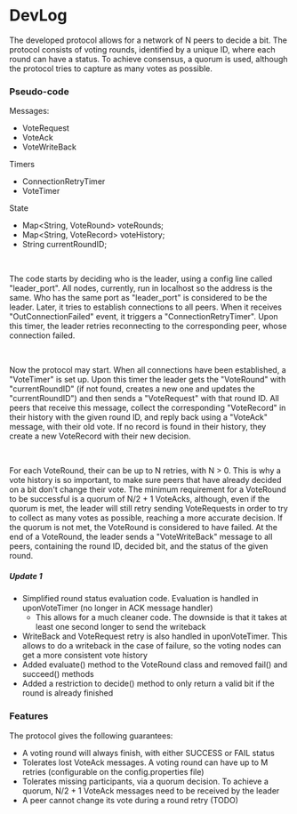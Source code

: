 # DevLog

The developed protocol allows for a network of N peers to decide a bit. The protocol consists of voting rounds,
identified by a unique ID, where each round can have a status. To achieve consensus, a quorum is used, although the
protocol tries to capture as many votes as possible.

### Pseudo-code
Messages:
 - VoteRequest
 - VoteAck
 - VoteWriteBack

Timers
 - ConnectionRetryTimer
 - VoteTimer

State
 - Map<String, VoteRound> voteRounds;
 - Map<String, VoteRecord> voteHistory;
 - String currentRoundID;



<br>

The code starts by deciding who is the leader, using a config line called "leader_port". All nodes, currently,
run in localhost so the address is the same. Who has the same port as "leader_port" is considered to be the leader.
Later, it tries to establish connections to all peers. When it receives "OutConnectionFailed" event, it triggers a
"ConnectionRetryTimer". Upon this timer, the leader retries reconnecting to the corresponding peer, whose connection
failed.

<br>

Now the protocol may start. When all connections have been established, a "VoteTimer" is set up. Upon this timer
the leader gets the "VoteRound" with "currentRoundID" (if not found, creates a new one and updates the "currentRoundID")
and then sends a "VoteRequest" with that round ID. All peers that receive this message, collect the corresponding 
"VoteRecord" in their history with the given round ID, and reply back using a "VoteAck" message, with their old 
vote. If no record is found in their history, they create a new VoteRecord with their new decision.

<br>

For each VoteRound, their can be up to N retries, with N > 0. This is why a vote history is so important, to make sure 
peers that have already decided on a bit don't change their vote. The minimum requirement for a VoteRound to be 
successful is a quorum of N/2 + 1 VoteAcks, although, even if the quorum is met, the leader will still retry sending 
VoteRequests in order to try to collect as many votes as possible, reaching a more accurate decision. If the quorum is 
not met, the VoteRound is considered to have failed. At the end of a VoteRound, the leader sends a "VoteWriteBack" 
message to all peers, containing the round ID, decided bit, and the status of the given round.

##### Update 1
 - Simplified round status evaluation code. Evaluation is handled in uponVoteTimer (no longer in ACK message handler)
   - This allows for a much cleaner code. The downside is that it takes at least one second longer to send the writeback
 - WriteBack and VoteRequest retry is also handled in uponVoteTimer. This allows to do a writeback in the case of failure, so the voting nodes can get a more consistent vote history
 - Added evaluate() method to the VoteRound class and removed fail() and succeed() methods
 - Added a restriction to decide() method to only return a valid bit if the round is already finished

### Features
The protocol gives the following guarantees:
 - A voting round will always finish, with either SUCCESS or FAIL status
 - Tolerates lost VoteAck messages. A voting round can have up to M retries (configurable on the config.properties file)
 - Tolerates missing participants, via a quorum decision. To achieve a quorum, N/2 + 1 VoteAck messages need to be received by the leader
 - A peer cannot change its vote during a round retry (TODO)
